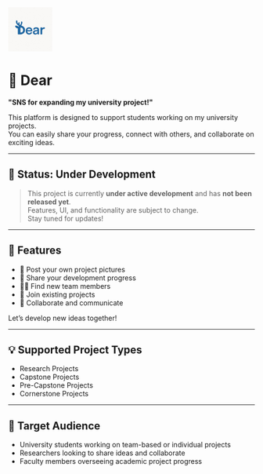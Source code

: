 <img src="DearLogo.jpg" width="90"> 

# 🦌 Dear 

**"SNS for expanding my university project!"**

This platform is designed to support students working on my university projects.  
You can easily share your progress, connect with others, and collaborate on exciting ideas.

---

## 🚧 Status: Under Development

> This project is currently **under active development** and has **not been released yet**.  
> Features, UI, and functionality are subject to change.  
> Stay tuned for updates!

---

## 🚀 Features

- 📸 Post your own project pictures  
- 📝 Share your development progress  
- 🧑‍💻 Find new team members  
- 🤝 Join existing projects  
- 💬 Collaborate and communicate

Let’s develop new ideas together!

---

## 💡 Supported Project Types

- Research Projects  
- Capstone Projects  
- Pre-Capstone Projects  
- Cornerstone Projects  

---

## 📍 Target Audience

- University students working on team-based or individual projects  
- Researchers looking to share ideas and collaborate  
- Faculty members overseeing academic project progress
